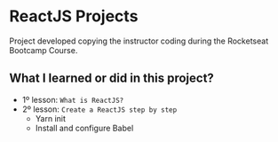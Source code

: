 # ReactJS Projects

Project developed copying the instructor coding during the Rocketseat Bootcamp Course.

## What I learned or did in this project?

- 1º lesson: `What is ReactJS?`
- 2º lesson: `Create a ReactJS step by step`
  - Yarn init
  - Install and configure Babel
